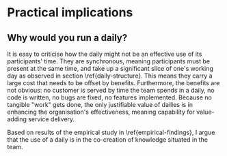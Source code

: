 
# Practical implications

## Why would you run a daily?

It is easy to criticise how the daily might not be an effective use of its participants' time. They are synchronous, meaning participants must be present at the same time, and take up a significant slice of one's working day as observed in section \ref{daily-structure}. This means they carry a large cost that needs to be offset by benefits. Furthermore, the benefits are not obvious: no customer is served by time the team spends in a daily, no code is written, no bugs are fixed, no features implemented. Because no tangible "work" gets done, the only justifiable value of dailies is in enhancing the organisation's effectiveness, meaning capability for value-adding service delivery.

Based on results of the empirical study in \ref{empirical-findings}, I argue that the use of a daily is in the co-creation of knowledge situated in the team.

<!--
- Exposition on the mechanisms of knowledge creation within dailies will allow organizations to structure their use of the time taken for more of the intangible benefits desired
-->
